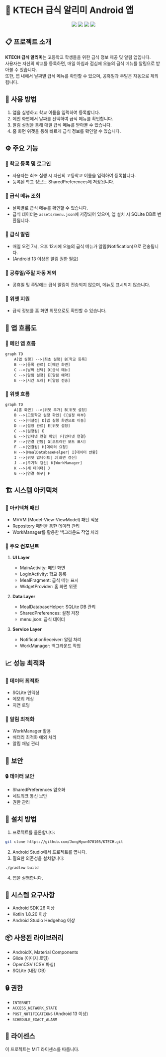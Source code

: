 # 🍱 KTECH 급식 알리미 Android 앱

<div align="center">
  <img src="https://img.shields.io/badge/Android-3DDC84?style=for-the-badge&logo=android&logoColor=white" />
  <img src="https://img.shields.io/badge/Kotlin-7F52FF?style=for-the-badge&logo=kotlin&logoColor=white" />
  <img src="https://img.shields.io/badge/SQLite-003B57?style=for-the-badge&logo=sqlite&logoColor=white" />
  <img src="https://img.shields.io/badge/Glide-4285F4?style=for-the-badge&logo=google&logoColor=white" />
</div>

## 📋 프로젝트 소개

**KTECH 급식 알리미**는 고등학교 학생들을 위한 급식 정보 제공 및 알림 앱입니다.  
사용자는 자신의 학교를 등록하면, 매일 아침과 점심에 오늘의 급식 메뉴를 알림으로 받아볼 수 있습니다.  
또한, 앱 내에서 날짜별 급식 메뉴를 확인할 수 있으며, 공휴일과 주말은 자동으로 제외됩니다.

## 📖 사용 방법
1. 앱을 실행하고 학교 이름을 입력하여 등록합니다.
2. 메인 화면에서 날짜를 선택하여 급식 메뉴를 확인합니다.
3. 알림 설정을 통해 매일 급식 메뉴를 받아볼 수 있습니다.
4. 홈 화면 위젯을 통해 빠르게 급식 정보를 확인할 수 있습니다.

## ⚙️ 주요 기능

### 🏫 학교 등록 및 로그인
- 사용자는 최초 실행 시 자신의 고등학교 이름을 입력하여 등록합니다.
- 등록된 학교 정보는 SharedPreferences에 저장됩니다.

### 📅 급식 메뉴 조회
- 날짜별로 급식 메뉴를 확인할 수 있습니다.
- 급식 데이터는 `assets/menu.json`에 저장되어 있으며, 앱 설치 시 SQLite DB로 변환됩니다.

### 🔔 급식 알림
- 매일 오전 7시, 오후 12시에 오늘의 급식 메뉴가 알림(Notification)으로 전송됩니다.
- (Android 13 이상은 알림 권한 필요)

### 📅 공휴일/주말 자동 제외
- 공휴일 및 주말에는 급식 알림이 전송되지 않으며, 메뉴도 표시되지 않습니다.

### 📱 위젯 지원
- 급식 정보를 홈 화면 위젯으로도 확인할 수 있습니다.

## 🔄 앱 흐름도

### 📱 메인 앱 흐름
```mermaid
graph TD
    A[앱 실행] -->|최초 실행| B[학교 등록]
    B -->|등록 완료| C[메인 화면]
    C -->|날짜 선택| D[급식 메뉴]
    C -->|알림 설정| E[알림 예약]
    E -->|시간 도래| F[알림 전송]
```

### 📱 위젯 흐름
```mermaid
graph TD
    A[홈 화면] -->|위젯 추가| B[위젯 설정]
    B -->|고등학교 설정 확인| C{설정 여부}
    C -->|미설정| D[앱 실행 화면으로 이동]
    D -->|설정 완료| E[위젯 설정]
    C -->|설정됨| E
    E -->|인터넷 연결 확인| F{인터넷 연결}
    F -->|연결 안됨| G[오프라인 모드 표시]
    F -->|연결됨| H[데이터 요청]
    H -->|MealDatabaseHelper| I[데이터 반환]
    I -->|위젯 업데이트| J[화면 갱신]
    J -->|주기적 갱신| K[WorkManager]
    K -->|새 데이터| J
    G -->|연결 복구| F
```

## 🏗️ 시스템 아키텍처

### 🔄 아키텍처 패턴
- MVVM (Model-View-ViewModel) 패턴 적용
- Repository 패턴을 통한 데이터 관리
- WorkManager를 활용한 백그라운드 작업 처리

### 🧩 주요 컴포넌트
1. **UI Layer**
   - MainActivity: 메인 화면
   - LoginActivity: 학교 등록
   - MealFragment: 급식 메뉴 표시
   - WidgetProvider: 홈 화면 위젯

2. **Data Layer**
   - MealDatabaseHelper: SQLite DB 관리
   - SharedPreferences: 설정 저장
   - menu.json: 급식 데이터

3. **Service Layer**
   - NotificationReceiver: 알림 처리
   - WorkManager: 백그라운드 작업

## 📈 성능 최적화

### 💾 데이터 최적화
- SQLite 인덱싱
- 메모리 캐싱
- 지연 로딩

### 🔔 알림 최적화
- WorkManager 활용
- 배터리 최적화 예외 처리
- 알림 채널 관리

## 🔐 보안

### 🔒 데이터 보안
- SharedPreferences 암호화
- 네트워크 통신 보안
- 권한 관리

## 🔧 설치 방법

1. 프로젝트를 클론합니다:
```bash
git clone https://github.com/JongHyun070105/KTECH.git
```

2. Android Studio에서 프로젝트를 엽니다.
3. 필요한 의존성을 설치합니다:
```bash
./gradlew build
```

4. 앱을 실행합니다.

## 📱 시스템 요구사항

- Android SDK 26 이상
- Kotlin 1.8.20 이상
- Android Studio Hedgehog 이상

## 📦 사용된 라이브러리

- AndroidX, Material Components
- Glide (이미지 로딩)
- OpenCSV (CSV 파싱)
- SQLite (내장 DB)

## 🔒 권한

- `INTERNET`
- `ACCESS_NETWORK_STATE`
- `POST_NOTIFICATIONS` (Android 13 이상)
- `SCHEDULE_EXACT_ALARM`

## 📄 라이센스

이 프로젝트는 MIT 라이센스를 따릅니다.
